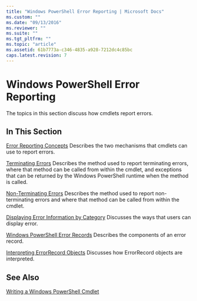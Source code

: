 ```yaml
---
title: "Windows PowerShell Error Reporting | Microsoft Docs"
ms.custom: ""
ms.date: "09/13/2016"
ms.reviewer: ""
ms.suite: ""
ms.tgt_pltfrm: ""
ms.topic: "article"
ms.assetid: 61b7773a-c346-4835-a928-7212dc4c85bc
caps.latest.revision: 7
---
```

# Windows PowerShell Error Reporting

The topics in this section discuss how cmdlets report errors.

## In This Section

[Error Reporting Concepts](./error-reporting-concepts.md)
Describes the two mechanisms that cmdlets can use to report errors.

[Terminating Errors](./terminating-errors.md)
Describes the method used to report terminating errors, where that method can be called from within the cmdlet, and exceptions that can be returned by the Windows PowerShell runtime when the method is called.

[Non-Terminating Errors](./non-terminating-errors.md)
Describes the method used to report non-terminating errors and where that method can be called from within the cmdlet.

[Displaying Error Information by Category](./displaying-error-information.md)
Discusses the ways that users can display error.

[Windows PowerShell Error Records](./windows-powershell-error-records.md)
Describes the components of an error record.

[Interpreting ErrorRecord Objects](./interpreting-errorrecord-objects.md)
Discusses how ErrorRecord objects are interpreted.

## See Also

[Writing a Windows PowerShell Cmdlet](./writing-a-windows-powershell-cmdlet.md)
